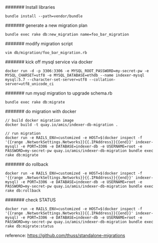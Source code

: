 ####### Install libraries
```
bundle install --path=vendor/bundle
```

####### generate a new migration plan

```
bundle exec rake db:new_migration name=foo_bar_migration
```

####### modify migration script
```
vim db/migration/foo_bar_migration.rb
```

####### kick off mysql service via docker
```
docker run -d -p 3306:3306 -e MYSQL_ROOT_PASSWORD=my-secret-pw -e MYSQL_CHARSET=utf8 -e MYSQL_DATABASE=ethdb --name indexer-mysql mysql:5.7 --character-set-server=utf8 --collation-server=utf8_unicode_ci
```

####### run mysql migration to upgrade schema.rb
```
bundle exec rake db:migrate
```

####### do migration with docker
```
// build docker migration image
docker build -t quay.io/amis/indexer-db-migration .

// run migration
docker run -e RAILS_ENV=customized -e HOST=$(docker inspect -f '{{range .NetworkSettings.Networks}}{{.IPAddress}}{{end}}' indexer-mysql) -e PORT=3306 -e DATABASE=indexer-db -e USERNAME=root -e PASSWORD=my-secret-pw quay.io/amis/indexer-db-migration bundle exec rake db:migrate
```

####### do rollback
```
docker run -e RAILS_ENV=customized -e HOST=$(docker inspect -f '{{range .NetworkSettings.Networks}}{{.IPAddress}}{{end}}' indexer-mysql) -e PORT=3306 -e DATABASE=indexer-db -e USERNAME=root -e PASSWORD=my-secret-pw quay.io/amis/indexer-db-migration bundle exec rake db:rollback
```

####### check STATUS
```
docker run -e RAILS_ENV=customized -e HOST=$(docker inspect -f '{{range .NetworkSettings.Networks}}{{.IPAddress}}{{end}}' indexer-mysql) -e PORT=3306 -e DATABASE=indexer-db -e USERNAME=root -e PASSWORD=my-secret-pw quay.io/amis/indexer-db-migration bundle exec rake db:migrate:status
```

reference: https://github.com/thuss/standalone-migrations
